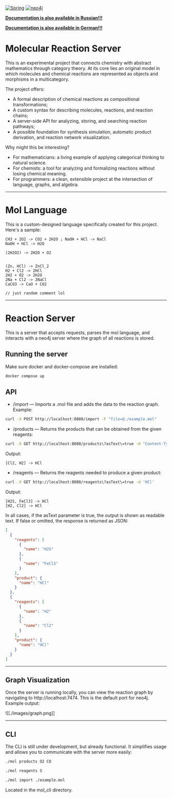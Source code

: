 [![Spring](https://img.shields.io/badge/Spring-a6e3a1?style=for-the-badge&logo=spring&labelColor=1e1e2e&logoColor=a6e3a1)](https://spring.io/)
[![neo4j](https://img.shields.io/badge/neo4j-89b4fa?style=for-the-badge&logo=neo4j&logoColor=cdd6f4&labelColor=1e1e2e)](https://neo4j.com/)

[**Documentation is also available in Russian!!!**](ru/README.md)

[**Documentation is also available in German!!!**](de/README.md)

# Molecular Reaction Server

This is an experimental project that connects chemistry with abstract mathematics through category theory. At its core lies an original model in which molecules and chemical reactions are represented as objects and morphisms in a multicategory.

The project offers:

* A formal description of chemical reactions as compositional transformations;
* A custom syntax for describing molecules, reactions, and reaction chains;
* A server-side API for analyzing, storing, and searching reaction pathways;
* A possible foundation for synthesis simulation, automatic product derivation, and reaction network visualization.

Why might this be interesting?

* For mathematicians: a living example of applying categorical thinking to natural science.
* For chemists: a tool for analyzing and formalizing reactions without losing chemical meaning.
* For programmers: a clean, extensible project at the intersection of language, graphs, and algebra.

---

# Mol Language

This is a custom-designed language specifically created for this project. Here's a sample:

```
CH3 + 2O2 -> CO2 + 2H2O ; NaOH + HCl -> NaCl  
NaOH + HCl -> H2O  
  
(2H2O2) -> 2H2O + O2  
  
  
(Zn, HCl) -> ZnCl_2  
H2 + Cl2 -> 2HCl  
2H2 + O2 -> 2H2O  
2Na + Cl2 -> 2NaCl  
CaCO3 -> CaO + CO2

// just random comment lol
```

---

# Reaction Server

This is a server that accepts requests, parses the mol language, and interacts with a neo4j server where the graph of all reactions is stored.

## Running the server

Make sure docker and docker-compose are installed:

```sh
docker compose up
```

## API

* /import — Imports a .mol file and adds the data to the reaction graph. Example:

```sh
curl -X POST http://localhost:8080/import -F "file=@./example.mol"
```

* /products — Returns the products that can be obtained from the given reagents:

```sh
curl -X GET http://localhost:8080/products\?asText\=true -H "Content-Type: application/json" -d '["H2", "Cl2"]'
```

Output:

```
[Cl2, H2] -> HCl
```

* /reagents — Returns the reagents needed to produce a given product:

```sh
curl -X GET http://localhost:8080/reagents\?asText\=true -d 'HCl'
```

Output:

```
[H2S, FeCl3] -> HCl  
[H2, Cl2] -> HCl
```

In all cases, if the asText parameter is true, the output is shown as readable text. If false or omitted, the response is returned as JSON:

```json
[
  {
    "reagents": [
      {
        "name": "H2S"
      },
      {
        "name": "FeCl3"
      }
    ],
    "product": {
      "name": "HCl"
    }
  },
  {
    "reagents": [
      {
        "name": "H2"
      },
      {
        "name": "Cl2"
      }
    ],
    "product": {
      "name": "HCl"
    }
  }
]
```

---

## Graph Visualization

Once the server is running locally, you can view the reaction graph by navigating to http://localhost:7474. This is the default port for neo4j. Example output:

![[./images/graph.png]]

---

## CLI

The CLI is still under development, but already functional. It simplifies usage and allows you to communicate with the server more easily:

```sh
./mol products O2 CO
```

```sh
./mol reagents S
```

```sh
./mol import ./example.mol
```

Located in the mol\_cli directory.

